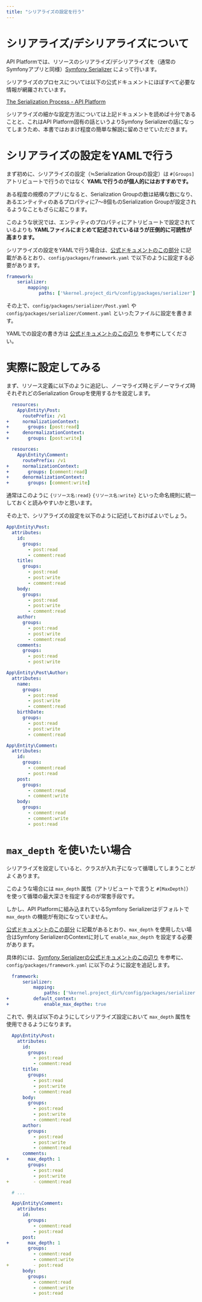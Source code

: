 ```yaml
---
title: "シリアライズの設定を行う"
---
```


# シリアライズ/デシリアライズについて

API Platformでは、リソースのシリアライズ/デシリアライズを（通常のSymfonyアプリと同様）[Symfony Serializer](https://symfony.com/doc/current/components/serializer.html) によって行います。

シリアライズのプロセスについては以下の公式ドキュメントにほぼすべて必要な情報が網羅されています。

[The Serialization Process - API Platform](https://api-platform.com/docs/core/serialization/)

シリアライズの細かな設定方法については上記ドキュメントを読めば十分であることと、これはAPI Platform固有の話というよりSymfony Serializerの話になってしまうため、本書ではおまけ程度の簡単な解説に留めさせていただきます。

# シリアライズの設定をYAMLで行う

まず初めに、シリアライズの設定（≒Serialization Groupの設定）は `#[Groups]` アトリビュートで行うのではなく **YAMLで行うのが個人的にはおすすめです。**

ある程度の規模のアプリになると、Serialization Groupの数は結構な数になり、あるエンティティのあるプロパティに7〜8個ものSerialization Groupが設定されるようなこともざらに起こります。

このような状況では、エンティティのプロパティにアトリビュートで設定されているよりも **YAMLファイルにまとめて記述されているほうが圧倒的に可読性が高まります。**

シリアライズの設定をYAMLで行う場合は、[公式ドキュメントのこの部分](https://api-platform.com/docs/core/serialization/#using-serialization-groups) に記載があるとおり、`config/packages/framework.yaml` で以下のように設定する必要があります。

```yaml
framework:
    serializer:
        mapping:
            paths: ['%kernel.project_dir%/config/packages/serializer']
```

その上で、`config/packages/serializer/Post.yaml` や `config/packages/serializer/Comment.yaml` といったファイルに設定を書きます。

YAMLでの設定の書き方は [公式ドキュメントのこの辺り](https://api-platform.com/docs/core/serialization/#using-serialization-groups) を参考にしてください。

# 実際に設定してみる

まず、リソース定義に以下のように追記し、ノーマライズ時とデノーマライズ時それぞれどのSerialization Groupを使用するかを設定します。

```diff:config/packages/api_platform/Post.yaml
  resources:
    App\Entity\Post:
      routePrefix: /v1
+     normalizationContext:
+       groups: [post:read]
+     denormalizationContext:
+       groups: [post:write]
```

```diff:config/packages/api_platform/Comment.yaml
  resources:
    App\Entity\Comment:
      routePrefix: /v1
+     normalizationContext:
+       groups: [comment:read]
+     denormalizationContext:
+       groups: [comment:write]
```

通常はこのように `{リソース名:read}` `{リソース名:write}` といった命名規則に統一しておくと読みやすいかと思います。

その上で、シリアライズの設定を以下のように記述しておけばよいでしょう。

```yaml:config/packages/serializer/Post.yaml
App\Entity\Post:
  attributes:
    id:
      groups:
        - post:read
        - comment:read
    title:
      groups:
        - post:read
        - post:write
        - comment:read
    body:
      groups:
        - post:read
        - post:write
        - comment:read
    author:
      groups:
        - post:read
        - post:write
        - comment:read
    comments:
      groups:
        - post:read
        - post:write

App\Entity\Post\Author:
  attributes:
    name:
      groups:
        - post:read
        - post:write
        - comment:read
    birthDate:
      groups:
        - post:read
        - post:write
        - comment:read
```

```yaml:config/packages/serializer/Comment.yaml
App\Entity\Comment:
  attributes:
    id:
      groups:
        - comment:read
        - post:read
    post:
      groups:
        - comment:read
        - comment:write
    body:
      groups:
        - comment:read
        - comment:write
        - post:read
```

# `max_depth` を使いたい場合

シリアライズを設定していると、クラスが入れ子になって循環してしまうことがよくあります。

このような場合には `max_depth` 属性（アトリビュートで言うと `#[MaxDepth]`）を使って循環の最大深さを指定するのが常套手段です。

しかし、API Platformに組み込まれているSymfony Serializerはデフォルトで `max_depth` の機能が有効になっていません。

[公式ドキュメントのこの部分](https://api-platform.com/docs/core/serialization/#:~:text=in%20addition%20to%20the%20groups%20key%2C%20you%20can%20configure%20any%20symfony%20serializer%20option%20through%20the%20%24context%20parameter%20(e.g.%20the%20enable_max_depthkey%20when%20using%20the%20%40maxdepth%20annotation).) に記載があるとおり、`max_depth` を使用したい場合はSymfony SerializerのContextに対して `enable_max_depth` を設定する必要があります。

具体的には、[Symfony Serializerの公式ドキュメントのこの辺り](https://symfony.com/doc/current/serializer.html#serializer-context) を参考に、`config/packages/framework.yaml` に以下のように設定を追記します。

```diff:config/packages/framework.yaml
  framework:
      serializer:
          mapping:
              paths: ['%kernel.project_dir%/config/packages/serializer']
+         default_context:
+             enable_max_depthe: true
```

これで、例えば以下のようにしてシリアライズ設定において `max_depth` 属性を使用できるようになります。

```diff:config/packages/serializer/Post.yaml
  App\Entity\Post:
    attributes:
      id:
        groups:
          - post:read
          - comment:read
      title:
        groups:
          - post:read
          - post:write
          - comment:read
      body:
        groups:
          - post:read
          - post:write
          - comment:read
      author:
        groups:
          - post:read
          - post:write
          - comment:read
      comments:
+       max_depth: 1
        groups:
          - post:read
          - post:write
+         - comment:read

  # ...
```

```diff:config/packages/serializer/Comment.yaml
  App\Entity\Comment:
    attributes:
      id:
        groups:
          - comment:read
          - post:read
      post:
+       max_depth: 1
        groups:
          - comment:read
          - comment:write
+         - post:read
      body:
        groups:
          - comment:read
          - comment:write
          - post:read
```
